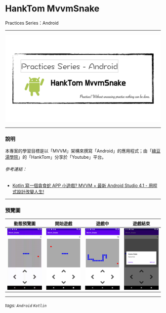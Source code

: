 # HankTom MvvmSnake
Practices Series：Android

---

![](pics/practices-mvvmsnake.png)

---

### 說明 ###

本專案的學習目標是以「MVVM」架構來撰寫「Android」的應用程式；由「[綠豆湯學院](https://litotom.com/)」的「HankTom」分享於「Youtube」平台。

###### 參考連結： ######

- [Kotlin 寫一個貪食蛇 APP 小遊戲? MVVM + 最新 Android Studio 4.1 - 用程式設計改變人生!](https://www.youtube.com/watch?v=LMpJ35tndUw&fbclid=IwAR2EhUtZ_Gw5Zo56utluAGcTh1g0I4xD-Eu8T2voIuvMEBUg0QsWl9caoqo)

---

### 預覽圖 ###

|       動態預覽圖        |      開始遊戲       |        遊戲中         |      遊戲結束      |
|:-----------------------:|:-------------------:|:---------------------:|:------------------:|
| ![](pics/mvvmsnake.gif) | ![](pics/start.png) | ![](pics/playing.png) | ![](pics/over.png) |

---

###### tags: `Android` `Kotlin`
